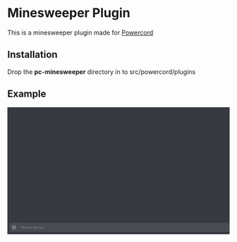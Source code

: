 # Minesweeper Plugin
This is a minesweeper plugin made for [Powercord](https://github.com/powercord-org/powercord)

## Installation
Drop the **pc-minesweeper** directory in to src/powercord/plugins

## Example
![](Example.gif)

